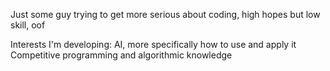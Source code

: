 Just some guy trying to get more serious about coding, high hopes but low skill, oof

Interests I'm developing:
  AI, more specifically how to use and apply it
  Competitive programming and algorithmic knowledge
